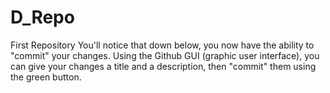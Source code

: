 # D_Repo
First Repository 
You'll notice that down below, you now have the ability to "commit" your changes. Using the Github GUI (graphic user interface), you can give your changes a title and a description, then "commit" them using the green button.
